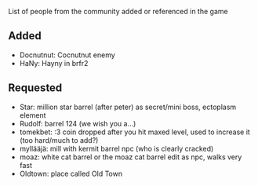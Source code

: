 ﻿List of people from the community added or referenced in the game 

## Added
- Docnutnut: Cocnutnut enemy
- HaNy: Hayny in brfr2

## Requested
- Star: million star barrel (after peter) as secret/mini boss, ectoplasm element
- Rudolf: barrel 124 (we wish you a...)
- tomekbet: :3 coin dropped after you hit maxed level, used to increase it (too hard/much to add?)
- myllääjä: mill with kermit barrel npc (who is clearly cracked)
- moaz: white cat barrel or the moaz cat barrel edit as npc, walks very fast
- Oldtown: place called Old Town